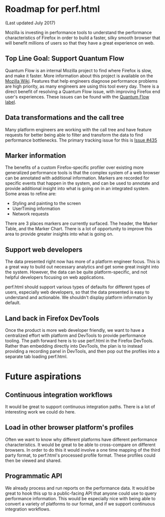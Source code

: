 # Roadmap for perf.html

(Last updated July 2017)

Mozilla is investing in performance tools to understand the performance characteristics of Firefox in order to build a faster, silky smooth browser that will benefit millions of users so that they have a great experience on web.

## Top Line Goal: Support Quantum Flow

Quantum Flow is an internal Mozilla project to find where Firefox is slow, and make it faster. More information about this project is available on the [Mozilla Wiki](https://wiki.mozilla.org/Quantum/Flow). Features that help engineers diagnose performance problems are high priority, as many engineers are using this tool every day. There is a direct benefit of resolving a Quantum Flow issue, with improving Firefox end user's experiences. These issues can be found with the [Quantum Flow label](https://github.com/devtools-html/perf.html/issues?q=is%3Aopen+is%3Aissue+label%3A%22quantum+flow%22).

## Data transformations and the call tree

Many platform engineers are working with the call tree and have feature requests for better being able to filter and transform the data to find performance bottlenecks. The primary tracking issue for this is [Issue #435](https://github.com/devtools-html/perf.html/issues/435)

## Marker information

The benefits of a custom Firefox-specific profiler over existing more generalized performance tools is that the complex system of a web browser can be annotated with additional information. Markers are recorded for specific events that happen in the system, and can be used to annotate and provide additional insight into what is going on in an integrated system. Some areas to refine are:

 * Styling and painting to the screen
 * UserTiming information
 * Network requests

There are 3 places markers are currently surfaced. The header, the Marker Table, and the Marker Chart. There is a lot of opportunity to improve this area to provide greater insights into what is going on.

## Support web developers

The data presented right now has more of a platform engineer focus. This is a great way to build out necessary analytics and get some great insight into the system. However, the data can be quite platform-specific, and not helpful developers focusing on web applications.

perf.html should support various types of defaults for different types of users, especially web developers, so that the data presented is easy to understand and actionable. We shouldn't display platform information by default.

## Land back in Firefox DevTools

Once the product is more web developer friendly, we want to have a centralized effort with platform and DevTools to provide performance tooling. The path forward here is to use perf.html in the Firefox DevTools. Rather than embedding directly into DevTools, the plan is to instead providing a recording panel in DevTools, and then pop out the profiles into a separate tab loading perf.html.

# Future aspirations

## Continuous integration workflows

It would be great to support continuous integration paths. There is a lot of interesting work we could do here.

## Load in other browser platform's profiles

Often we want to know why different platforms have different performance characteristics. It would be great to be able to cross-compare on different browsers. In order to do this it would involve a one time mapping of the third party format, to perf.html's processed profile format. These profiles could then be viewed and shared.

## Programmatic API

We already process and run reports on the performance data. It would be great to hook this up to a public-facing API that anyone could use to query performance information. This would be especially nice with being able to convert a variety of platforms to our format, and if we support continuous integration workflows.
